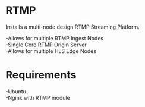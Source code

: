 # RTMP

Installs a multi-node design RTMP Streaming Platform.  

-Allows for multiple RTMP Ingest Nodes  
-Single Core RTMP Origin Server  
-Allows for multiple HLS Edge Nodes  

# Requirements
-Ubuntu  
-Nginx with RTMP module  
